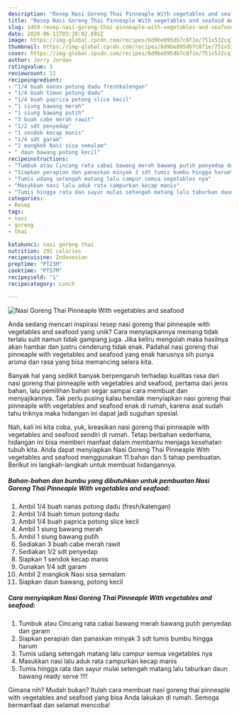 ```yaml
---
description: "Resep Nasi Goreng Thai Pinneaple With vegetables and seafood Anti Gagal"
title: "Resep Nasi Goreng Thai Pinneaple With vegetables and seafood Anti Gagal"
slug: 1459-resep-nasi-goreng-thai-pinneaple-with-vegetables-and-seafood-anti-gagal
date: 2020-06-11T03:28:02.691Z
image: https://img-global.cpcdn.com/recipes/6d9be895db7c8f1e/751x532cq70/nasi-goreng-thai-pinneaple-with-vegetables-and-seafood-foto-resep-utama.jpg
thumbnail: https://img-global.cpcdn.com/recipes/6d9be895db7c8f1e/751x532cq70/nasi-goreng-thai-pinneaple-with-vegetables-and-seafood-foto-resep-utama.jpg
cover: https://img-global.cpcdn.com/recipes/6d9be895db7c8f1e/751x532cq70/nasi-goreng-thai-pinneaple-with-vegetables-and-seafood-foto-resep-utama.jpg
author: Jerry Jordan
ratingvalue: 3
reviewcount: 11
recipeingredient:
- "1/4 buah nanas potong dadu freshkalengan"
- "1/4 buah timun potong dadu"
- "1/4 buah paprica potong slice kecil"
- "1 siung bawang merah"
- "1 siung bawang putih"
- "3 buah cabe merah rawit"
- "1/2 sdt penyedap"
- "1 sendok kecap manis"
- "1/4 sdt garam"
- "2 mangkok Nasi sisa semalam"
- " daun bawang potong kecil"
recipeinstructions:
- "Tumbuk atau Cincang rata cabai bawang merah bawang putih penyedap dan garam"
- "Siapkan perapian dan panaskan minyak 3 sdt tumis bumbu hingga harum"
- "Tumis udang setengah matang lalu campur semua vegetables nya"
- "Masukkan nasi lalu aduk rata campurkan kecap manis"
- "Tumis hingga rata dan sayur mulai setengah matang lalu taburkan daun bawang ready serve !!!!"
categories:
- Resep
tags:
- nasi
- goreng
- thai

katakunci: nasi goreng thai 
nutrition: 291 calories
recipecuisine: Indonesian
preptime: "PT23M"
cooktime: "PT57M"
recipeyield: "1"
recipecategory: Lunch

---
```



![Nasi Goreng Thai Pinneaple With vegetables and seafood](https://img-global.cpcdn.com/recipes/6d9be895db7c8f1e/751x532cq70/nasi-goreng-thai-pinneaple-with-vegetables-and-seafood-foto-resep-utama.jpg)

Anda sedang mencari inspirasi resep nasi goreng thai pinneaple with vegetables and seafood yang unik? Cara menyiapkannya memang tidak terlalu sulit namun tidak gampang juga. Jika keliru mengolah maka hasilnya akan hambar dan justru cenderung tidak enak. Padahal nasi goreng thai pinneaple with vegetables and seafood yang enak harusnya sih punya aroma dan rasa yang bisa memancing selera kita.



Banyak hal yang sedikit banyak berpengaruh terhadap kualitas rasa dari nasi goreng thai pinneaple with vegetables and seafood, pertama dari jenis bahan, lalu pemilihan bahan segar sampai cara membuat dan menyajikannya. Tak perlu pusing kalau hendak menyiapkan nasi goreng thai pinneaple with vegetables and seafood enak di rumah, karena asal sudah tahu triknya maka hidangan ini dapat jadi suguhan spesial.


Nah, kali ini kita coba, yuk, kreasikan nasi goreng thai pinneaple with vegetables and seafood sendiri di rumah. Tetap berbahan sederhana, hidangan ini bisa memberi manfaat dalam membantu menjaga kesehatan tubuh kita. Anda dapat menyiapkan Nasi Goreng Thai Pinneaple With vegetables and seafood menggunakan 11 bahan dan 5 tahap pembuatan. Berikut ini langkah-langkah untuk membuat hidangannya.

<!--inarticleads1-->

##### Bahan-bahan dan bumbu yang dibutuhkan untuk pembuatan Nasi Goreng Thai Pinneaple With vegetables and seafood:

1. Ambil 1/4 buah nanas potong dadu (fresh/kalengan)
1. Ambil 1/4 buah timun potong dadu
1. Ambil 1/4 buah paprica potong slice kecil
1. Ambil 1 siung bawang merah
1. Ambil 1 siung bawang putih
1. Sediakan 3 buah cabe merah rawit
1. Sediakan 1/2 sdt penyedap
1. Siapkan 1 sendok kecap manis
1. Gunakan 1/4 sdt garam
1. Ambil 2 mangkok Nasi sisa semalam
1. Siapkan  daun bawang, potong kecil




<!--inarticleads2-->

##### Cara menyiapkan Nasi Goreng Thai Pinneaple With vegetables and seafood:

1. Tumbuk atau Cincang rata cabai bawang merah bawang putih penyedap dan garam
1. Siapkan perapian dan panaskan minyak 3 sdt tumis bumbu hingga harum
1. Tumis udang setengah matang lalu campur semua vegetables nya
1. Masukkan nasi lalu aduk rata campurkan kecap manis
1. Tumis hingga rata dan sayur mulai setengah matang lalu taburkan daun bawang ready serve !!!!




Gimana nih? Mudah bukan? Itulah cara membuat nasi goreng thai pinneaple with vegetables and seafood yang bisa Anda lakukan di rumah. Semoga bermanfaat dan selamat mencoba!
